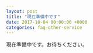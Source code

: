 ```yaml
---
layout: post
title: "現在準備中です"
date: 2017-10-04 00:00:00 +0000
categories: faq-other-service
---
```

現在準備中です。お待ちください。
